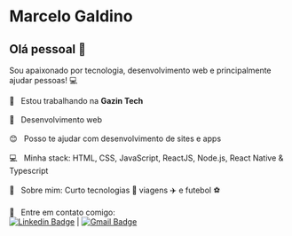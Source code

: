 # Marcelo Galdino

## Olá pessoal 👋
Sou apaixonado por tecnologia, desenvolvimento web e principalmente ajudar pessoas! :computer:

 :rocket:  &nbsp; Estou trabalhando na **Gazin Tech**
 <br/><br/> :purple_heart: &nbsp; Desenvolvimento web
 <br/><br/> :blush: &nbsp; Posso te ajudar com desenvolvimento de sites e apps
 <br/><br/> :computer: &nbsp; Minha stack: HTML, CSS, JavaScript, ReactJS, Node.js, React Native & Typescript
 <br/><br/> 💬  &nbsp; Sobre mim: Curto tecnologias :iphone: viagens :airplane: e futebol :soccer:
 <br/><br/> :email: &nbsp; Entre em contato comigo: 
 <br/> [![Linkedin Badge](https://img.shields.io/badge/-MarceloGaldino-blue?style=flat-square&logo=Linkedin&logoColor=white&link=https://www.linkedin.com/in/marcelogaldino/)](https://www.linkedin.com/in/marcelogaldino/) 
| 
[![Gmail Badge](https://img.shields.io/badge/-marcelinhomgo@gmail.com-c14438?style=flat-square&logo=Gmail&logoColor=white&link=mailto:marcelinhomgo@gmail.com)](mailto:marcelinhomgo@gmail.com)

